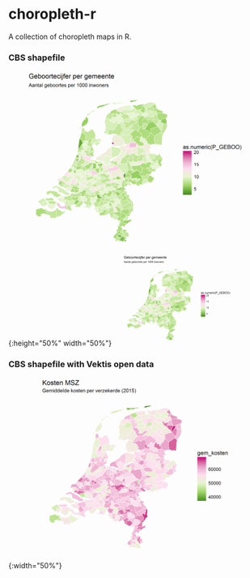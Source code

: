 # choropleth-r

A collection of choropleth maps in R.

### CBS shapefile

![CBS shapefile](img/basic-choropleth-1.png){:height="50%" width="50%"}
<img src="https://github.com/nl-hugo/choropleth-r/blob/master/img/basic-choropleth-1.png" width="50%">

### CBS shapefile with Vektis open data

![CBS shapefile with Vektis open data](img/kosten-msz-choropleth-1.png){:width="50%"}

